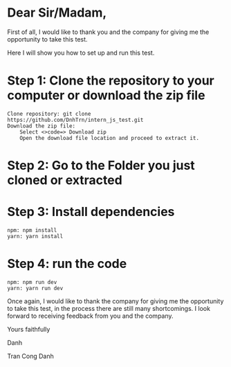 # Dear Sir/Madam,

First of all, I would like to thank you and the company for giving me the opportunity to take this test.

Here I will show you how to set up and run this test.
# Step 1: Clone the repository to your computer or download the zip file
    Clone repository: git clone https://github.com/DnhTrn/intern_js_test.git
    Download the zip file: 
        Select <>code=> Download zip
        Open the download file location and proceed to extract it.
# Step 2: Go to the Folder you just cloned or extracted
# Step 3: Install dependencies
    npm: npm install
    yarn: yarn install
# Step 4: run the code
    npm: npm run dev
    yarn: yarn run dev
Once again, I would like to thank the company for giving me the opportunity to take this test, in the process there are still many shortcomings. I look forward to receiving feedback from you and the company.

Yours faithfully

Danh

Tran Cong Danh
